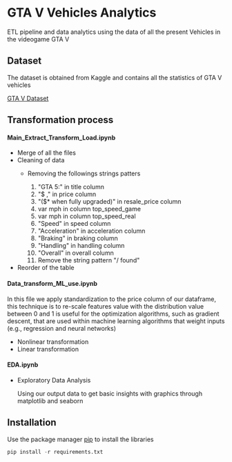 
# GTA V Vehicles Analytics

ETL pipeline and data analytics using the data of all the present Vehicles in the videogame GTA V

## Dataset

The dataset is obtained from Kaggle and contains all the statistics of GTA V vehicles

[GTA V Dataset](https://www.kaggle.com/datasets/lucasokwudishu/gta-v-vehicle-dataset)


## Transformation process

#### Main_Extract_Transform_Load.ipynb
* Merge of all the files
* Cleaning of data
    * Removing the followings strings patters

       1. "GTA 5:" in title column
        2. "$ ," in price column
        3. "($* when fully upgraded)" in resale_price column
        4. var mph in column top_speed_game
        5. var mph in column top_speed_real
        6. "Speed" in speed column
        7. "Acceleration" in acceleration column
        8. "Braking" in braking column
        9. "Handling" in handling column
        10. "Overall" in overall column
        11. Remove the string pattern "/ found"
* Reorder of the table

#### Data_transform_ML_use.ipynb

In this file we apply standardization to the price column of our dataframe,
this technique is to re-scale features value with the distribution value between 0 and 1 is useful for the optimization algorithms, such as gradient descent, that are used within machine learning algorithms that weight inputs (e.g., regression and neural networks)

* Nonlinear transformation
* Linear transformation


#### EDA.ipynb

* Exploratory Data Analysis

    Using our output data to get basic insights with graphics through matplotlib and seaborn



## Installation

Use the package manager [pip](https://pip.pypa.io/en/stable/) to install the libraries

```python
pip install -r requirements.txt



